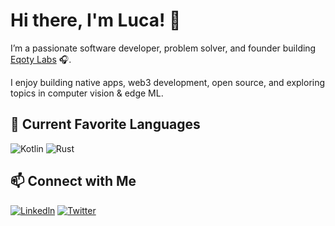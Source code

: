 # Hi there, I'm Luca! 👋

I’m a passionate software developer, problem solver, and founder building [Eqoty Labs](https://github.com/eqoty-labs) 🎧. 

I enjoy building native apps, web3 development, open source, and exploring topics in computer vision & edge ML.

## 🚀 Current Favorite Languages
![Kotlin](https://img.shields.io/badge/kotlin-%237F52FF.svg?style=for-the-badge&logo=kotlin&logoColor=white)
![Rust](https://img.shields.io/badge/rust-%23000000.svg?style=for-the-badge&logo=rust&logoColor=white)

## 📫 Connect with Me
[![Linkedln](https://img.shields.io/badge/LinkedIn-0077B5?style=for-the-badge&logo=linkedin&logoColor=white)](https://www.linkedin.com/in/luca-spinazzola)
[![Twitter](https://img.shields.io/badge/Twitter-14171A?style=for-the-badge&logo=x&logoColor=white)](https://twitter.com/Luca_Spinazzola)


<!--
**luca992/luca992** is a ✨ _special_ ✨ repository because its `README.md` (this file) appears on your GitHub profile.

Here are some ideas to get you started:

- 🔭 I’m currently working on ...
- 🌱 I’m currently learning ...
- 👯 I’m looking to collaborate on ...
- 🤔 I’m looking for help with ...
- 💬 Ask me about ...
- 📫 How to reach me: ...
- 😄 Pronouns: ...
- ⚡ Fun fact: ...
-->
